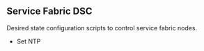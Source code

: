 ## Service Fabric DSC
Desired state configuration scripts to control service fabric nodes.

* Set NTP